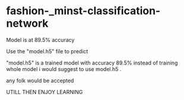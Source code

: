 # fashion-_minst-classification-network

Model is at 89.5% accuracy 

Use the "model.h5" file to predict

"model.h5"  is a trained model with accuracy 89.5% instead of training whole model i would suggest to use model.h5 .

any folk would be accepted 

UTILL THEN ENJOY LEARNING 

